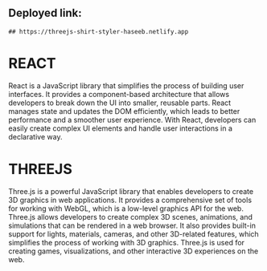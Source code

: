 ## Deployed link:
 
    ## https://threejs-shirt-styler-haseeb.netlify.app


# REACT
 React is a JavaScript library that simplifies the process of building user interfaces. It provides a 
component-based architecture that allows developers to break down the UI into smaller, reusable parts. 
React manages state and updates the DOM efficiently, which leads to better performance and a smoother
user experience. With React, developers can easily create complex UI elements and handle user interactions
in a declarative way.

# THREEJS
Three.js is a powerful JavaScript library that enables developers to create 3D graphics in web
applications. It provides a comprehensive set of tools for working with WebGL, which is a  low-level
graphics API for the web. Three.js allows developers to create complex 3D scenes, animations, and 
simulations that can be rendered in a web browser. It also provides built-in support for lights,
materials, cameras, and other 3D-related features, which simplifies the process of working with 3D graphics.
Three.js is used for creating games, visualizations, and other interactive 3D experiences on the web.


